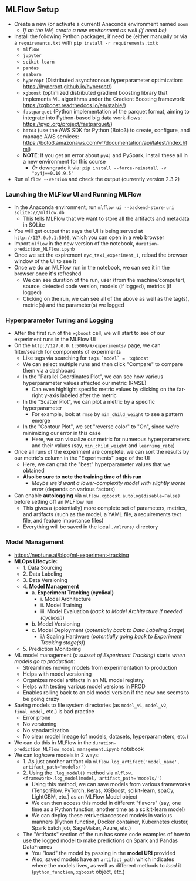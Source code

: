 ## MLFlow Setup
- Create a new (or activate a current) Anaconda environment named `zoom`
    - *If on the VM, create a new environment as well (if need be)*
- Install the following Python packages, if need be (either manually or via a `requirements.txt` with `pip install -r requirements.txt`):
    - `mlflow`
    - `jupyter`
    - `scikit-learn`
    - `pandas`
    - `seaborn`
    - `hyperopt` (Distributed asynchronous hyperparameter optimization: https://hyperopt.github.io/hyperopt/)
    - `xgboost` (optimized distributed gradient boosting library that implements ML algorithms under the Gradient Boosting framework: https://xgboost.readthedocs.io/en/stable/)
    - `fastparquet` (Python implementation of the parquet format, aiming to integrate into Python-based big data work-flows: https://pypi.org/project/fastparquet/)
    - `boto3` (use the AWS SDK for Python (Boto3) to create, configure, and manage AWS services: https://boto3.amazonaws.com/v1/documentation/api/latest/index.html)
    - **NOTE**: If you get an error about `py4j` and PySpark, install these all in a new environment for this course
        - *Or* downgrade it via: `pip install --force-reinstall -v "py4j==0.10.9.5"`
- Run `mlflow --version` and check the output (currently version 2.3.2)

### Launching the MLFlow UI and Running MLFlow
- In the Anaconda environment, run `mlflow ui --backend-store-uri sqlite:///mlflow.db`
    - This tells MLFlow that we want to store all the artifacts and metadata in SQLite
- You will get output that says the UI is being served at `http://127.0.0.1:5000`, which you can open in a web browser
- Import `mlflow` in the new version of the notebook, `duration-prediction_MLFlow.ipynb`
- Once we set the expirement `nyc_taxi_experiment_1`, reload the browser window of the UI to see it
- Once we do an MLFlow run in the notebook, we can see it in the browser once it's refreshed
    - We can see duration of the run, user (from the machine/computer), source, detected code version, models (if logged), metrics (if logged)
    - Clicking on the run, we can see all of the above as well as the tag(s), metric(s) and the parameter(s) we logged

### Hyperparameter Tuning and Logging
- After the first run of the `xgboost` cell, we will start to see of our experiment runs in the MLFlow UI
- On the `http://127.0.0.1:5000/#/experiments/` page, we can filter/search for components of experiments
    - Like tags via searching for ```tags.`model` = 'xgboost'```
    - We can select multiple runs and then click "Compare" to compare them via a dashboard
    - In the "Parallel Coordinates Plot", we can see how various hyperparameter values affected our metric (RMSE)
        - Can even highlight specific metric values by clicking on the far-right y-axis labeled after the metric
    - In the "Scatter Plot", we can plot a metric by a specific hyperparameter
        - For example, look at `rmse` by `min_child_weight` to see a pattern emerge
    - In the "Contour Plot", we set "reverse color" to "On", since we're minimizing our error in this case
        - Here, we can visualize our metric for numerous hyperparameters and their values (say, `min_child_weight` and `learning_rate`)
- Once all runs of the experiment are complete, we can sort the results by our metric's column in the "Experiments" page of the UI
    - Here, we can grab the "best" hyperparameter values that we obtained
    - **Also be sure to note the training time of this run**
        - *Maybe we'd want a lower-complexity model with slightly worse error* (depends on various factors)
- Can enable **autologging** via `mlflow.xgboost.autolog(disable=False)` before setting off an MLFlow run
    - This gives a (potentially) more complete set of parameters, metrics, and artifacts (such as the model, a YAML file, a requirements text file, and feature importance files)
    - Everything will be saved in the local `./mlruns/` directory

### Model Management
- https://neptune.ai/blog/ml-experiment-tracking
- **MLOps Lifecycle:**
    - 1\. Data Sourcing
    - 2\. Data Labeling
    - 3\. Data Versioning
    - 4\. **Model Management**
        - a\. **Experiment Tracking (cyclical)**
            - i\. Model Architecture
            - ii\. Model Training 
            - iii\. Model Evaluation (*back to Model Architecture if needed (cyclical)*)
        - b\. Model Versioning
        - c\. Model Deployment (*potentially back to Data Labeling Stage*)
            - i.\ Scaling Hardware (*potentially going back to Experiment Tracking stage(s)*)
    - 5\. Prediction Monitoring
- ML model management (*a subset of Experiment Tracking*) starts *when models go to production*:
    - Streamlines moving models from experimentation to production
    - Helps with model versioning
    - Organizes model artifacts in an ML model registry
    - Helps with testing various model versions in PROD
    - Enables rolling back to an old model version if the new one seems to be going crazy
- Saving models to file system directories (as `model_v1`, `model_v2`, `final_model`, etc.) is bad practice
    - Error prone
    - No versioning
    - No standardization
    - No clear model lineage (of models, datasets, hyperparameters, etc.)
- We can do this in MLFlow in the `duration-prediction_MLFlow_model_management.ipynb` notebook
- We can log/save models in 2 ways:
    - 1\. As just another artifact via `mlflow.log_artifact('model_name', artifact_path='models/')`
    - 2\. Using the `.log_model()` method via `mlflow.<framework>.log_model(model, artifact_path='models/')`
        - Using this method, we can save models from various frameworks (TensorFlow, PyTorch, Keras, XGBoost, scikit-learn, spaCy, LightGBM, etc.) as an MLFlow Model object
        - We can then access this model in different "flavors" (say, one time as a Python function, another time as a scikit-learn model)
        - We can deploy these retrived/accessed models in various manners (Python function, Docker container, Kubernetes cluster, Spark batch job, SageMaker, Azure, etc.)
    - The "Artifacts" section of the run has some code examples of how to use the logged model to make predictions on Spark and Pandas DataFrames
        - You "load" the model by passing in the **model URI** provided
        - Also, saved models have an `artifact_path` which indicates where the models lives, as well as different methods to *load* it (`python_function`, `xgboost` object, etc.)